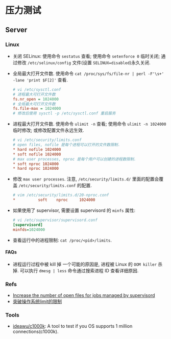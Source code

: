 # 压力测试

## Server
### Linux
* 关闭 SELinux: 使用命令 `sestatus` 查看; 使用命令 `setenforce 0` 临时关闭; 通过修改 `/etc/selinux/config` 文件(设置 `SELINUX=disabled`)永久关闭.
* 全局最大打开文件数. 使用命令 `cat /proc/sys/fs/file-nr | perl -F'\s+' -lane 'print $F[2]'` 查看.
    
    ```ini
    # vi /etc/sysctl.conf
    # 进程最大可打开文件数
    fs.nr_open = 1024000
    # 全局最大可打开文件数
    fs.file-max = 1024000
    # 修改后使用 sysctl -p /etc/sysctl.conf 重启服务
    ```
    
* 进程最大打开文件数. 使用命令 `ulimit -n` 查看; 使用命令 `ulimit -n 1024000` 临时修改; 或修改配置文件永远生效.

    ```ini
    # vi /etc/security/limits.conf
    # open files, nofile 是每个进程可以打开的文件数限制.
    * hard nofile 1024000
    * soft nofile 1024000
    # max user processes, nproc 是每个用户可以创建的进程数限制.
    * soft nproc 1024000
    * hard nproc 1024000
    
    ```
    
* 修改 `max user processes`. 注意, `/etc/security/limits.d/` 里面的配置会覆盖 `/etc/security/limits.conf` 的配置.

    ```ini
    # vim /etc/security/limits.d/20-nproc.conf
    *          soft    nproc     1024000

    ```    
    
* 如果使用了 supervisor, 需要设置 supervisord 的 `minfs` 属性:

    ```ini
    # vi /etc/supervisor/supervisord.conf
    [supervisord]
    minfds=1024000
    ```    
    
* 查看运行中的进程限制: `cat /proc/<pid>/limits`.

#### FAQs
* 进程运行过程中被 kill 掉
    一个可能的原因是, 进程被 Linux 的 `OOM killer` 杀掉. 可以执行 `dmesg | less` 命令通过搜索进程 ID 查看详细原因.

### Refs
* [Increase the number of open files for jobs managed by supervisord](https://ma.ttias.be/increase-the-number-of-open-files-for-jobs-managed-by-supervisord/)
* [突破操作系统limit的限制](https://mp.weixin.qq.com/s/JFTUWBJmWeRp-IMYJIND5A)
    
### Tools
* [ideawu/c1000k](https://github.com/ideawu/c1000k): A tool to test if you OS supports 1 million connections(c1000k).